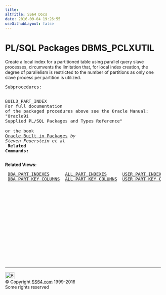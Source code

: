 ```yaml
---
title:
altTitle: SS64 Docs
date: 2016-09-04 19:26:55
useGithubLayout: false
---
```

<!-- #BeginLibraryItem "/Library/head_orapack.lbi" --><!-- #EndLibraryItem --><h1>PL/SQL Packages DBMS_PCLXUTIL</h1> 
<p> Create a local index for a partitioned table using parallel query 
  slave processes, circumvents the limitation that, for local index creation, 
  the degree of parallelism is restricted to the number of partitions as only 
  one slave process per partition is utilized. </p>
<pre>Subprocedures:

BUILD_PART_INDEX 
<span class="body"><b><br></b>For full documentation of the packaged procedures above see the Oracle Manual:<br>"Oracle9i Supplied PL/SQL Packages and Types Reference"<b><br><br></b>or the book <a href="../links/orasqllinks.html">Oracle Built in Packages</a> <i>by Steven Feuerstein et al</i><b><br>
Related Commands:<br></b></span></pre>
<p><span class="body"><b>Related Views:</b></span> </p>
<pre> <a href="../orad/DBA_PART_INDEXES.html">DBA_PART_INDEXES</a>      <a href="../orad/ALL_PART_INDEXES.html">ALL_PART_INDEXES</a>      <a href="../orad/USER_PART_INDEXES.html">USER_PART_INDEXES</a>    
 <a href="../orad/DBA_PART_KEY_COLUMNS.html">DBA_PART_KEY_COLUMNS</a>  <a href="../orad/ALL_PART_KEY_COLUMNS.html">ALL_PART_KEY_COLUMNS</a>  <a href="../orad/USER_PART_KEY_COLUMNS.html">USER_PART_KEY_COLUMNS</a> </pre><!-- #BeginLibraryItem "/Library/foot_ora.lbi" --><p>
<!-- oracle-footer -->
<ins class="adsbygoogle" style="display:inline-block;width:300px;height:250px" data-ad-client="ca-pub-6140977852749469" data-ad-slot="4275490898"></ins>
<script>
(adsbygoogle = window.adsbygoogle || []).push({});
</script></p>
<hr>
<div id="bl" class="footer"><a href="DBMS_PCLXUTIL.html#"><img src="../images/top.png" width="30" height="22" alt="Back to the Top"></a></div>
<div id="br" class="footer, tagline">© Copyright <a href="../index.html">SS64.com</a> 1999-2016<br>
Some rights reserved</div><!-- #EndLibraryItem -->

